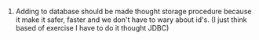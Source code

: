 1) Adding to database should be made thought storage
    procedure because it make it safer, faster and we don't 
    have to wary about id's. (I just think based of
    exercise I have to do it thought JDBC)